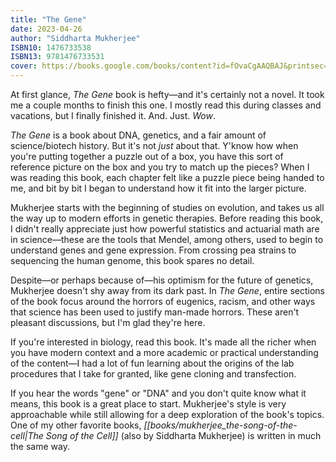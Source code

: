 ```yaml
---
title: "The Gene"
date: 2023-04-26
author: "Siddharta Mukherjee"
ISBN10: 1476733538
ISBN13: 9781476733531
cover: https://books.google.com/books/content?id=fOvaCgAAQBAJ&printsec=frontcover&img=1&zoom=1&edge=curl&source=gbs_api
---
```

At first glance, *The Gene* book is hefty—and it's certainly not a novel.
It took me a couple months to finish this one.
I mostly read this during classes and vacations, but I finally finished it.
And.
Just.
*Wow*.

*The Gene* is a book about DNA, genetics, and a fair amount of science/biotech history.
But it's not *just* about that.
Y'know how when you're putting together a puzzle out of a box, you have this sort of reference picture on the box and you try to match up the pieces? When I was reading this book, each chapter felt like a puzzle piece being handed to me, and bit by bit I began to understand how it fit into the larger picture.

Mukherjee starts with the beginning of studies on evolution, and takes us all the way up to modern efforts in genetic therapies.
Before reading this book, I didn't really appreciate just how powerful statistics and actuarial math are in science—these are the tools that Mendel, among others, used to begin to understand genes and gene expression.
From crossing pea strains to sequencing the human genome, this book spares no detail.

Despite—or perhaps because of—his optimism for the future of genetics, Mukherjee doesn't shy away from its dark past.
In *The Gene*, entire sections of the book focus around the horrors of eugenics, racism, and other ways that science has been used to justify man-made horrors.
These aren't pleasant discussions, but I'm glad they're here.

If you're interested in biology, read this book.
It's made all the richer when you have modern context and a more academic or practical understanding of the content—I had a lot of fun learning about the origins of the lab procedures that I take for granted, like gene cloning and transfection.

If you hear the words "gene" or "DNA" and you don't quite know what it means, this book is a great place to start.
Mukherjee's style is very approachable while still allowing for a deep exploration of the book's topics.
One of my other favorite books, *[[books/mukherjee_the-song-of-the-cell|The Song of the Cell]]* (also by Siddharta Mukherjee) is written in much the same way.